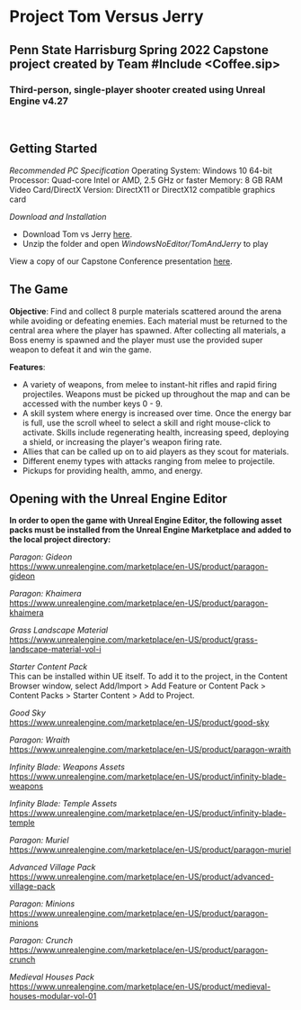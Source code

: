 # Project Tom Versus Jerry

## Penn State Harrisburg Spring 2022 Capstone project created by Team \#Include <Coffee.sip>

### Third-person, single-player shooter created using Unreal Engine v4.27
</br>

## Getting Started

*Recommended PC Specification*
Operating System: Windows 10 64-bit
Processor: Quad-core Intel or AMD, 2.5 GHz or faster
Memory: 8 GB RAM
Video Card/DirectX Version: DirectX11 or DirectX12 compatible graphics card

*Download and Installation*
- Download Tom vs Jerry [here](https://drive.google.com/file/d/1zcOSKP17k7PejoM3ePpwwDIz1pXZiGB1/view?usp=sharing).
- Unzip the folder and open *WindowsNoEditor/TomAndJerry* to play

View a copy of our Capstone Conference presentation [here](https://drive.google.com/file/d/13bNekbD_v6aU2cxg2VK-GUT0YmsbWQUl/view?usp=sharing).

## The Game
**Objective**: Find and collect 8 purple materials scattered around the arena while avoiding or defeating enemies. Each material must be returned to the central area where the player has spawned. After collecting all materials, a Boss enemy is spawned and the player must use the provided super weapon to defeat it and win the game.

**Features**:
- A variety of weapons, from melee to instant-hit rifles and rapid firing projectiles. Weapons must be picked up throughout the map and can be accessed with the number keys 0 - 9.
- A skill system where energy is increased over time. Once the energy bar is full, use the scroll wheel to select a skill and right mouse-click to activate. Skills include regenerating health, increasing speed, deploying a shield, or increasing the player's weapon firing rate.
- Allies that can be called up on to aid players as they scout for materials.
- Different enemy types with attacks ranging from melee to projectile.
- Pickups for providing health, ammo, and energy.


## Opening with the Unreal Engine Editor
**In order to open the game with Unreal Engine Editor, the following asset packs must be installed from the Unreal Engine Marketplace and added to the local project directory:**

*Paragon: Gideon*  
https://www.unrealengine.com/marketplace/en-US/product/paragon-gideon

*Paragon: Khaimera*  
https://www.unrealengine.com/marketplace/en-US/product/paragon-khaimera

*Grass Landscape Material*  
https://www.unrealengine.com/marketplace/en-US/product/grass-landscape-material-vol-i

*Starter Content Pack*  
This can be installed within UE itself. To add it to the project, in the Content Browser window, select Add/Import > Add Feature or Content Pack > Content Packs > Starter Content > Add to Project.

*Good Sky*  
https://www.unrealengine.com/marketplace/en-US/product/good-sky

*Paragon: Wraith*  
https://www.unrealengine.com/marketplace/en-US/product/paragon-wraith

*Infinity Blade: Weapons Assets*  
https://www.unrealengine.com/marketplace/en-US/product/infinity-blade-weapons

*Infinity Blade: Temple Assets*  
https://www.unrealengine.com/marketplace/en-US/product/infinity-blade-temple

*Paragon: Muriel*  
https://www.unrealengine.com/marketplace/en-US/product/paragon-muriel

*Advanced Village Pack*  
https://www.unrealengine.com/marketplace/en-US/product/advanced-village-pack

*Paragon: Minions*  
https://www.unrealengine.com/marketplace/en-US/product/paragon-minions

*Paragon: Crunch*  
https://www.unrealengine.com/marketplace/en-US/product/paragon-crunch

*Medieval Houses Pack*  
https://www.unrealengine.com/marketplace/en-US/product/medieval-houses-modular-vol-01
